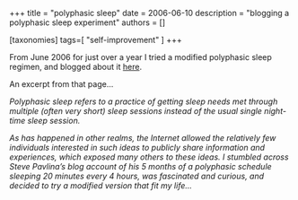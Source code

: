 +++
title = "polyphasic sleep"
date = 2006-06-10
description = "blogging a polyphasic sleep experiment"
authors = []

[taxonomies]
tags=[ "self-improvement" ]
+++

From June 2006 for just over a year I tried a modified polyphasic sleep regimen, and blogged about it [here](https://birkin.wordpress.com/polyphasic-sleep/).

An excerpt from that page...

_Polyphasic sleep refers to a practice of getting sleep needs met through multiple (often very short) sleep sessions instead of the usual single night-time sleep session._

_As has happened in other realms, the Internet allowed the relatively few individuals interested in such ideas to publicly share information and experiences, which exposed many others to these ideas. I stumbled across Steve Pavlina’s blog account of his 5 months of a polyphasic schedule sleeping 20 minutes every 4 hours, was fascinated and curious, and decided to try a modified version that fit my life..._